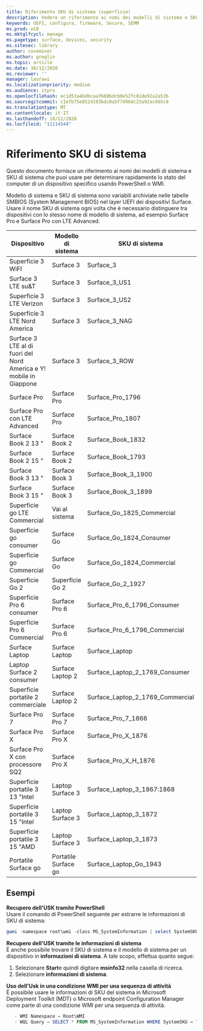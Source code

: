 ```yaml
---
title: Riferimento SKU di sistema (superficie)
description: Vedere un riferimento ai nomi dei modelli di sistema e SKU di sistema.
keywords: UEFI, configura, firmware, Secure, SEMM
ms.prod: w10
ms.mktglfcycl: manage
ms.pagetype: surface, devices, security
ms.sitesec: library
author: coveminer
ms.author: greglin
ms.topic: article
ms.date: 10/12/2020
ms.reviewer: ''
manager: laurawi
ms.localizationpriority: medium
ms.audience: itpro
ms.openlocfilehash: ec1d53a4bdbcaaf6606dcb0e52fc81de92a2a53b
ms.sourcegitcommit: c1efb75e8524193bdc0a5f7496dc23a92ac665c8
ms.translationtype: MT
ms.contentlocale: it-IT
ms.lasthandoff: 10/12/2020
ms.locfileid: "11114544"
---
```

# Riferimento SKU di sistema

Questo documento fornisce un riferimento ai nomi dei modelli di sistema e SKU di sistema che puoi usare per determinare rapidamente lo stato del computer di un dispositivo specifico usando PowerShell o WMI.

Modello di sistema e SKU di sistema sono variabili archiviate nelle tabelle SMBIOS (System Management BIOS) nel layer UEFI dei dispositivi Surface. Usare il nome SKU di sistema ogni volta che è necessario distinguere tra dispositivi con lo stesso nome di modello di sistema, ad esempio Surface Pro e Surface Pro con LTE Advanced.

| Dispositivo   | Modello di sistema | SKU di sistema       |
| ---------- | ----------- | -------------- |
| Superficie 3 WiFI                                               | Surface 3        | Surface_3                        |
| Surface 3 LTE su&T                                           | Surface 3        | Surface_3_US1                    |
| Superficie 3 LTE Verizon                                        | Surface 3        | Surface_3_US2                    |
| Superficie 3 LTE Nord America                                  | Surface 3        | Surface_3_NAG                    |
| Surface 3 LTE al di fuori del Nord America e Y! mobile in Giappone | Surface 3        | Surface_3_ROW                    |
| Surface Pro                                                  | Surface Pro      | Surface_Pro_1796                 |
| Surface Pro con LTE Advanced                                | Surface Pro      | Surface_Pro_1807                 |
| Surface Book 2 13 "                                        | Surface Book 2   | Surface_Book_1832                |
| Surface Book 2 15 "                                        | Surface Book 2   | Surface_Book_1793                |
| Surface Book 3 13 "                                        | Surface Book 3   | Surface_Book_3_1900                |
| Surface Book 3 15 "                                        | Surface Book 3   | Surface_Book_3_1899
| Superficie go LTE Commercial | Vai al sistema | Surface_Go_1825_Commercial |
| Superficie go consumer                                          | Surface Go       | Surface_Go_1824_Consumer         |
| Superficie go Commercial                                        | Surface Go       | Surface_Go_1824_Commercial       |
| Superficie Go 2                                                 | Superficie Go 2     | Surface_Go_2_1927                |
| Superficie Pro 6 consumer                                       | Surface Pro 6    | Surface_Pro_6_1796_Consumer      |
| Superficie Pro 6 Commercial                                     | Surface Pro 6    | Surface_Pro_6_1796_Commercial    |
| Surface Laptop                                               | Surface Laptop   | Surface_Laptop                   |
| Laptop Surface 2 consumer                                    | Surface Laptop 2 | Surface_Laptop_2_1769_Consumer   |
| Superficie portatile 2 commerciale                                  | Surface Laptop 2 | Surface_Laptop_2_1769_Commercial |
| Surface Pro 7                 | Surface Pro 7    | Surface_Pro_7_1866         |
| Surface Pro X                 | Surface Pro X    | Surface_Pro_X_1876         |
| Surface Pro X con processore SQ2                | Surface Pro X    | Surface_Pro_X_H_1876        |
| Superficie portatile 3 13 "Intel | Laptop Surface 3 | Surface_Laptop_3_1867:1868 |
| Superficie portatile 3 15 "Intel | Laptop Surface 3 | Surface_Laptop_3_1872      |
| Superficie portatile 3 15 "AMD   | Laptop Surface 3 | Surface_Laptop_3_1873      | 
| Portatile Surface go  | Portatile Surface go | Surface_Laptop_Go_1943      | 

## Esempi 

**Recupero dell'USK tramite PowerShell**  
Usare il comando di PowerShell seguente per estrarre le informazioni di SKU di sistema:

 ``` powershell  
gwmi -namespace root\wmi -class MS_SystemInformation | select SystemSKU 
```

**Recupero dell'USK tramite le informazioni di sistema**  
È anche possibile trovare il SKU di sistema e il modello di sistema per un dispositivo in **informazioni di sistema**. A tale scopo, effettua quanto segue:

1. Selezionare **Start**e quindi digitare **msinfo32** nella casella di ricerca.  
1. Selezionare **informazioni di sistema**.

**Uso dell'Usk in una condizione WMI per una sequenza di attività**  
È possibile usare le informazioni di SKU del sistema in Microsoft Deployment Toolkit (MDT) o Microsoft endpoint Configuration Manager come parte di una condizione WMI per una sequenza di attività.

 ``` powershell  
    - WMI Namespace – Root\WMI
    - WQL Query – SELECT * FROM MS_SystemInformation WHERE SystemSKU = "Surface_Pro_1796"
 ``` 
